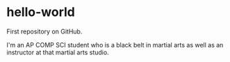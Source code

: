 # hello-world
First repository on GitHub.


I'm an AP COMP SCI student who is a black belt in martial arts
as well as an instructor at that martial arts studio.
